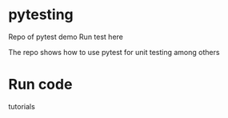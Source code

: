 # pytesting
Repo of pytest demo
Run test here

The repo shows how to use pytest for unit testing among others

# Run code
tutorials 
